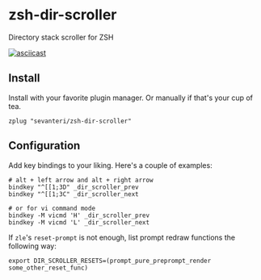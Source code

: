 # zsh-dir-scroller
Directory stack scroller for ZSH

[![asciicast](https://asciinema.org/a/92387.png)](https://asciinema.org/a/92387)

## Install
Install with your favorite plugin manager. Or manually if that's your cup of
tea.

    zplug "sevanteri/zsh-dir-scroller"

## Configuration
Add key bindings to your liking. Here's a couple of examples:

    # alt + left arrow and alt + right arrow
    bindkey "^[[1;3D" _dir_scroller_prev
    bindkey "^[[1;3C" _dir_scroller_next

    # or for vi command mode
    bindkey -M vicmd 'H' _dir_scroller_prev
    bindkey -M vicmd 'L' _dir_scroller_next

If `zle`'s `reset-prompt` is not enough, list prompt redraw functions the
following way:

    export DIR_SCROLLER_RESETS=(prompt_pure_preprompt_render some_other_reset_func)
